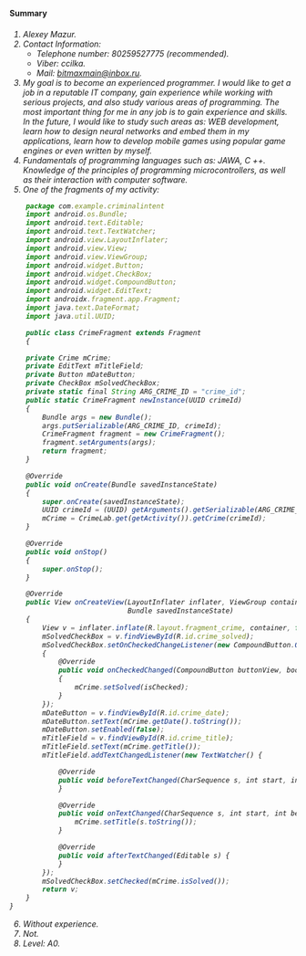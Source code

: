 **Summary** <h6> 
1. Alexey Mazur.
2. Contact Information:
   * Telephone number: 80259527775 (recommended).
   * Viber: ccilka.
   * Mail: bitmaxmain@inbox.ru.
3. My goal is to become an experienced programmer. I would like to get a job in a reputable IT company, gain experience while working with serious projects, and also study various areas of programming. The most important thing for me in any job is to gain experience and skills. In the future, I would like to study such areas as: WEB development, learn how to design neural networks and embed them in my applications, learn how to develop mobile games using popular game engines or even written by myself.
4. Fundamentals of programming languages such as: JAWA, C ++. Knowledge of the principles of programming microcontrollers, as well as their interaction with computer software.
5. One of the fragments of my activity:
```javascript
    package com.example.criminalintent
    import android.os.Bundle;
    import android.text.Editable;
    import android.text.TextWatcher;
    import android.view.LayoutInflater;
    import android.view.View;
    import android.view.ViewGroup;
    import android.widget.Button;
    import android.widget.CheckBox;
    import android.widget.CompoundButton;
    import android.widget.EditText;
    import androidx.fragment.app.Fragment;
    import java.text.DateFormat;
    import java.util.UUID;

    public class CrimeFragment extends Fragment
    {

    private Crime mCrime;
    private EditText mTitleField;
    private Button mDateButton;
    private CheckBox mSolvedCheckBox;
    private static final String ARG_CRIME_ID = "crime_id";
    public static CrimeFragment newInstance(UUID crimeId)
    {
        Bundle args = new Bundle();
        args.putSerializable(ARG_CRIME_ID, crimeId);
        CrimeFragment fragment = new CrimeFragment();
        fragment.setArguments(args);
        return fragment;
    }

    @Override
    public void onCreate(Bundle savedInstanceState)
    {
        super.onCreate(savedInstanceState);
        UUID crimeId = (UUID) getArguments().getSerializable(ARG_CRIME_ID);
        mCrime = CrimeLab.get(getActivity()).getCrime(crimeId);
    }

    @Override
    public void onStop()
    {
        super.onStop();
    }

    @Override
    public View onCreateView(LayoutInflater inflater, ViewGroup container,
                             Bundle savedInstanceState)
    {
        View v = inflater.inflate(R.layout.fragment_crime, container, false);
        mSolvedCheckBox = v.findViewById(R.id.crime_solved);
        mSolvedCheckBox.setOnCheckedChangeListener(new CompoundButton.OnCheckedChangeListener()
        {
            @Override
            public void onCheckedChanged(CompoundButton buttonView, boolean isChecked)
            {
                mCrime.setSolved(isChecked);
            }
        });
        mDateButton = v.findViewById(R.id.crime_date);
        mDateButton.setText(mCrime.getDate().toString());
        mDateButton.setEnabled(false);
        mTitleField = v.findViewById(R.id.crime_title);
        mTitleField.setText(mCrime.getTitle());
        mTitleField.addTextChangedListener(new TextWatcher() {

            @Override
            public void beforeTextChanged(CharSequence s, int start, int count, int after) {
            }

            @Override
            public void onTextChanged(CharSequence s, int start, int before, int count) {
                mCrime.setTitle(s.toString());
            }

            @Override
            public void afterTextChanged(Editable s) {
            }
        });
        mSolvedCheckBox.setChecked(mCrime.isSolved());
        return v;
    }
}
```
6. Without experience.
7. Not.
8. Level: A0.
